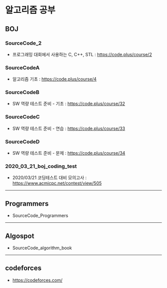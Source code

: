# 알고리즘 공부

## BOJ

### SourceCode_2
- 프로그래밍 대회에서 사용하는 C, C++, STL : https://code.plus/course/2

### SourceCodeA
- 알고리즘 기초 : https://code.plus/course/4

### SourceCodeB
- SW 역량 테스트 준비 - 기초 : https://code.plus/course/32

### SourceCodeC
- SW 역량 테스트 준비 - 연습 : https://code.plus/course/33

### SourceCodeD
- SW 역량 테스트 준비 - 문제 : https://code.plus/course/34

### 2020_03_21_boj_coding_test
- 2020/03/21 코딩테스트 대비 모의고사 : https://www.acmicpc.net/contest/view/505

---

## Programmers
- SourceCode_Programmers

---
## Algospot
- SourceCode_algorithm_book

---
## codeforces
- https://codeforces.com/
